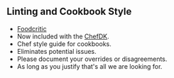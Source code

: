 ## Linting and Cookbook Style

* [Foodcritic](http://www.foodcritic.io)
 * Now included with the [ChefDK](https://downloads.chef.io/chef-dk/).
* Chef style guide for cookbooks.
 * Eliminates potential issues.
 * Please document your overrides or disagreements.
  * As long as you justify that's all we are looking for.
